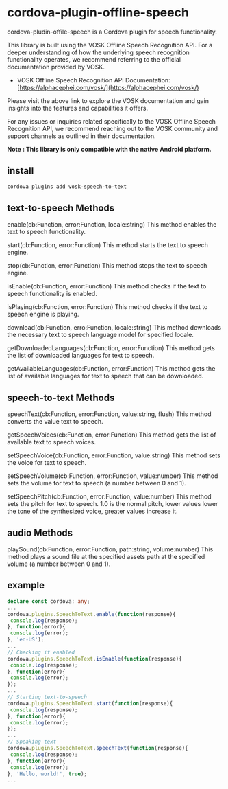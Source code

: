 # cordova-plugin-offline-speech

cordova-pludin-offile-speech is a Cordova plugin for speech functionality.

This library is built using the VOSK Offline Speech Recognition API. For a deeper understanding of how the underlying speech recognition functionality operates, we recommend referring to the official documentation provided by VOSK.

- VOSK Offline Speech Recognition API Documentation: [https://alphacephei.com/vosk/](https://alphacephei.com/vosk/)

Please visit the above link to explore the VOSK documentation and gain insights into the features and capabilities it offers.

For any issues or inquiries related specifically to the VOSK Offline Speech Recognition API, we recommend reaching out to the VOSK community and support channels as outlined in their documentation.

**Note : This library is only compatible with the native Android platform.**

## install
```bash
cordova plugins add vosk-speech-to-text
```

## text-to-speech Methods

enable(cb:Function, error:Function, locale:string)
This method enables the text to speech functionality.

start(cb:Function, error:Function)
This method starts the text to speech engine.

stop(cb:Function, error:Function)
This method stops the text to speech engine.

isEnable(cb:Function, error:Function)
This method checks if the text to speech functionality is enabled.

isPlaying(cb:Function, error:Function)
This method checks if the text to speech engine is playing.

download(cb:Function, erro:Function, locale:string)
This method downloads the necessary text to speech language model for specified locale.

getDownloadedLanguages(cb:Function, error:Function)
This method gets the list of downloaded languages for text to speech.

getAvailableLanguages(cb:Function, error:Function)
This method gets the list of available languages for text to speech that can be downloaded.

## speech-to-text Methods

speechText(cb:Function, error:Function, value:string, flush)
This method converts the value text to speech.

getSpeechVoices(cb:Function, error:Function)
This method gets the list of available text to speech voices.

setSpeechVoice(cb:Function, error:Function, value:string)
This method sets the voice for text to speech.

setSpeechVolume(cb:Function, error:Function, value:number)
This method sets the volume for text to speech (a number between 0 and 1).

setSpeechPitch(cb:Function, error:Function, value:number)
This method sets the pitch for text to speech. 1.0 is the normal pitch, lower values lower the tone of the synthesized voice, greater values increase it.

## audio Methods

playSound(cb:Function, error:Function, path:string, volume:number)
This method plays a sound file at the specified assets path at the specified volume (a number between 0 and 1).

## example
 ```typescript 
declare const cordova: any;
...
cordova.plugins.SpeechToText.enable(function(response){
  console.log(response);
}, function(error){
  console.log(error);
}, 'en-US');
...
// Checking if enabled
cordova.plugins.SpeechToText.isEnable(function(response){
  console.log(response);
}, function(error){
  console.log(error);
});
...
// Starting text-to-speech
cordova.plugins.SpeechToText.start(function(response){
  console.log(response);
}, function(error){
  console.log(error);
});
...
// Speaking text
cordova.plugins.SpeechToText.speechText(function(response){
  console.log(response);
}, function(error){
  console.log(error);
}, 'Hello, world!', true);
...
```
